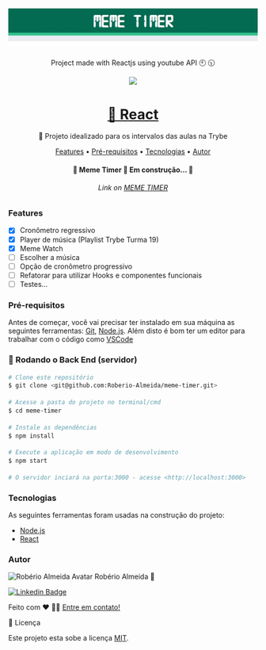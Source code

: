 <h1 align="center">
  <img alt="Banner do MemeTimer com demonstração da aplicação" title="#MemeTimer" src="./public/images/banner.jpg" />
</h1>

<p align="center">Project made with Reactjs using youtube API 🕙 🕥</p>

<p align="center">
  <img src="https://img.shields.io/conda/l/conda-forge/setuptools?color=036b52&logo=ghost&logoColor=036b52">
</p>

<h1 align="center">
    <a href="https://pt-br.reactjs.org/">🔗 React</a>
</h1>
<p align="center">🚀 Projeto idealizado para os intervalos das aulas na Trybe</p>

<p align="center">
 <a href="#features">Features</a> •
 <a href="#pré-requisitos">Pré-requisitos</a> • 
 <a href="#tecnologias">Tecnologias</a> • 
 <a href="#autor">Autor</a>
</p>

<h4 align="center"> 
	🚧  Meme Timer 🚀 Em construção...  🚧
</h4>

<h6 align="center">Link on <a href="https://roberio.dev/meme-timer/">MEME TIMER</a></h6>

### Features

- [x] Cronômetro regressivo
- [x] Player de música (Playlist Trybe Turma 19)
- [x] Meme Watch
- [ ] Escolher a música
- [ ] Opção de cronômetro progressivo
- [ ] Refatorar para utilizar Hooks e componentes funcionais
- [ ] Testes...

### Pré-requisitos

Antes de começar, você vai precisar ter instalado em sua máquina as seguintes ferramentas:
[Git](https://git-scm.com), [Node.js](https://nodejs.org/en/). 
Além disto é bom ter um editor para trabalhar com o código como [VSCode](https://code.visualstudio.com/)

### 🎲 Rodando o Back End (servidor)

```bash
# Clone este repositório
$ git clone <git@github.com:Roberio-Almeida/meme-timer.git>

# Acesse a pasta do projeto no terminal/cmd
$ cd meme-timer

# Instale as dependências
$ npm install

# Execute a aplicação em modo de desenvolvimento
$ npm start

# O servidor inciará na porta:3000 - acesse <http://localhost:3000>
```

### Tecnologias

As seguintes ferramentas foram usadas na construção do projeto:

- [Node.js](https://nodejs.org/en/)
- [React](https://pt-br.reactjs.org/)

### Autor

<img src="https://avatars.githubusercontent.com/u/92614697?v=4" width="100px;" alt="Robério Almeida Avatar">
Robério Almeida 🚀

<a href="https://www.linkedin.com/in/roberioalmeida/" rel="nofollow"><img src="https://img.shields.io/badge/LinkedIn-0077B5?style=for-the-badge&logo=linkedin&logoColor=white" alt="Linkedin Badge" data-canonical-src="https://img.shields.io/badge/LinkedIn-0077B5?style=for-the-badge&logo=linkedin&logoColor=white"></a>

Feito com ❤️ 👋🏽 <a href="https://www.linkedin.com/in/roberioalmeida/">Entre em contato!</a>

📝 Licença

Este projeto esta sobe a licença <a href="/Roberio-Almeida/meme-timer/blob/main/LICENSE">MIT</a>.
